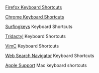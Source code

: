 
[Firefox Keyboard Shortcuts](https://support.mozilla.org/en-US/kb/keyboard-shortcuts-perform-firefox-tasks-quickly)

[Chrome Keyboard Shortcuts](https://support.google.com/chrome/answer/157179?hl=en&co=GENIE.Platform%3DDesktop)

[Surfingkeys](https://github.com/brookhong/Surfingkeys)
Keyboard Shortcuts

[Tridactyl](https://tridactyl.xyz/)
Keyboard Shortcuts

[VimC](https://github.com/1995eaton/chromium-vim)
Keyboard Shortcuts

[Web Search Navigator](https://github.com/infokiller/web-search-navigator)
Keyboard Shortcuts

[Apple Support](https://support.apple.com/en-us/HT201236)
Mac keyboard shortcuts
